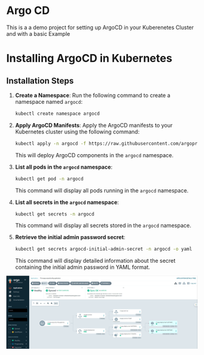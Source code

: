 # Argo CD

This is a a demo project for setting up ArgoCD in your Kuberenetes Cluster and with a basic Example


# Installing ArgoCD in Kubernetes

## Installation Steps

1. **Create a Namespace**: Run the following command to create a namespace named `argocd`:

    ```bash
    kubectl create namespace argocd
    ```

2. **Apply ArgoCD Manifests**: Apply the ArgoCD manifests to your Kubernetes cluster using the following command:

    ```bash
    kubectl apply -n argocd -f https://raw.githubusercontent.com/argoproj/argo-cd/stable/manifests/install.yaml
    ```


   
    This will deploy ArgoCD components in the `argocd` namespace.


3. **List all pods in the `argocd` namespace**:

    ```bash
    kubectl get pod -n argocd
    ```

    This command will display all pods running in the `argocd` namespace.

4. **List all secrets in the `argocd` namespace**:

    ```bash
    kubectl get secrets -n argocd
    ```

    This command will display all secrets stored in the `argocd` namespace.



5. **Retrieve the initial admin password secret**:



  
    ```bash
    kubectl get secrets argocd-initial-admin-secret -n argocd -o yaml
    ```

    This command will display detailed information about the secret containing the initial admin password in YAML format.




![Alt text](https://raw.githubusercontent.com/hassanahtasham/ArgoCD/main/Argocd.png "Argo CD Sync the Changes")